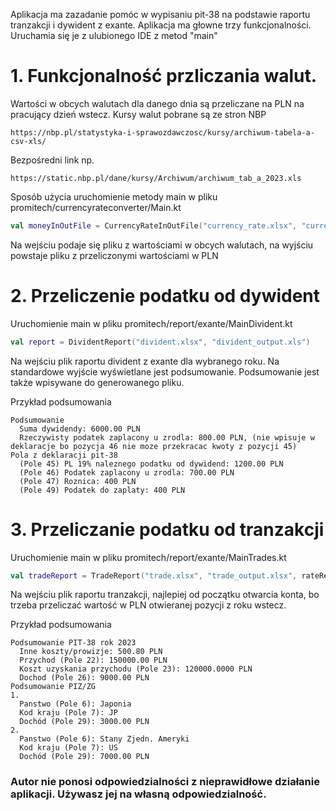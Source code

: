 Aplikacja ma zazadanie pomóc w wypisaniu pit-38 na podstawie raportu tranzakcji i dywident z exante.
Aplikacja ma głowne trzy funkcjonalności. Uruchamia się je z ulubionego IDE z metod "main"

# 1. Funkcjonalność przliczania walut.
Wartości w obcych walutach dla danego dnia są przeliczane na PLN na pracujący dzień wstecz. 
Kursy walut pobrane są ze stron NBP  
```
https://nbp.pl/statystyka-i-sprawozdawczosc/kursy/archiwum-tabela-a-csv-xls/
```
Bezpośredni link np.
```
https://static.nbp.pl/dane/kursy/Archiwum/archiwum_tab_a_2023.xls
```

Sposób użycia uruchomienie metody main w pliku promitech/currencyrateconverter/Main.kt

```kotlin
val moneyInOutFile = CurrencyRateInOutFile("currency_rate.xlsx", "currency_rate_output.xlsx")
```
Na wejściu podaje się pliku z wartościami w obcych walutach, na wyjściu powstaje pliku 
z przeliczonymi wartościami w PLN

# 2. Przeliczenie podatku od dywident
Uruchomienie main w pliku promitech/report/exante/MainDivident.kt

```kotlin
val report = DividentReport("divident.xlsx", "divident_output.xls")
```
Na wejściu plik raportu divident z exante dla wybranego roku. 
Na standardowe wyjście wyświetlane jest podsumowanie. 
Podsumowanie jest także wpisywane do generowanego pliku.

Przykład podsumowania
```
Podsumowanie
  Suma dywidendy: 6000.00 PLN
  Rzeczywisty podatek zaplacony u zrodla: 800.00 PLN, (nie wpisuje w deklaracje bo pozycja 46 nie moze przekracac kwoty z pozycji 45)
Pola z deklaracji pit-38
  (Pole 45) PL 19% naleznego podatku od dywidend: 1200.00 PLN
  (Pole 46) Podatek zaplacony u zrodla: 700.00 PLN
  (Pole 47) Roznica: 400 PLN
  (Pole 49) Podatek do zaplaty: 400 PLN
```

# 3. Przeliczanie podatku od tranzakcji
Uruchomienie main w pliku promitech/report/exante/MainTrades.kt
```kotlin
val tradeReport = TradeReport("trade.xlsx", "trade_output.xlsx", rateRepository)
```
Na wejściu plik raportu tranzakcji, najlepiej od początku otwarcia konta,
bo trzeba przeliczać wartość w PLN otwieranej pozycji z roku wstecz.

Przykład podsumowania
```
Podsumowanie PIT-38 rok 2023
  Inne koszty/prowizje: 500.80 PLN
  Przychod (Pole 22): 150000.00 PLN
  Koszt uzyskania przychodu (Pole 23): 120000.0000 PLN
  Dochod (Pole 26): 9000.00 PLN
Podsumowanie PIZ/ZG
1.
  Panstwo (Pole 6): Japonia
  Kod kraju (Pole 7): JP
  Dochód (Pole 29): 3000.00 PLN
2.
  Panstwo (Pole 6): Stany Zjedn. Ameryki
  Kod kraju (Pole 7): US
  Dochód (Pole 29): 7000.00 PLN
```

### Autor nie ponosi odpowiedzialności z nieprawidłowe działanie aplikacji. Używasz jej na własną odpowiedzialność. 